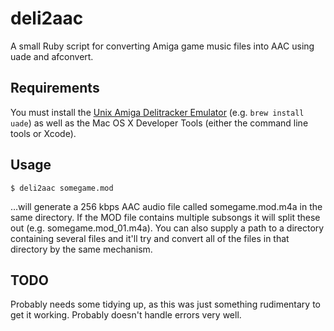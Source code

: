 deli2aac
========

A small Ruby script for converting Amiga game music files into AAC using uade and afconvert.

Requirements
------------

You must install the [Unix Amiga Delitracker Emulator](http://zakalwe.fi/uade/) (e.g. `brew install uade`) as well as the Mac OS X Developer Tools (either the command line tools or Xcode).

Usage
-----

`$ deli2aac somegame.mod`

…will generate a 256 kbps AAC audio file called somegame.mod.m4a in the same directory. If the MOD file contains multiple subsongs it will split these out (e.g. somegame.mod_01.m4a). You can also supply a path to a directory containing several files and it'll try and convert all of the files in that directory by the same mechanism.

TODO
----

Probably needs some tidying up, as this was just something rudimentary to get it working. Probably doesn't handle errors very well.